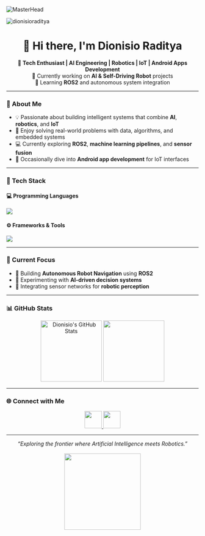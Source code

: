 ![MasterHead](https://i.pinimg.com/originals/ca/26/2e/ca262e0354eea311c41134c3e4bc3bc2.gif)

<p align="left"> <img src="https://komarev.com/ghpvc/?username=dionisioraditya&label=Profile%20views&color=0e75b6&style=flat" alt="dionisioraditya" /> </p>
<h1 align="center">👋 Hi there, I'm Dionisio Raditya</h1>

<p align="center">
  🚀 <b>Tech Enthusiast | AI Engineering | Robotics | IoT | Android Apps Development</b> <br>
  🤖 Currently working on <b>AI & Self-Driving Robot</b> projects <br>
  🌱 Learning <b>ROS2</b> and autonomous system integration
</p>

---

### 🧠 About Me
- 💡 Passionate about building intelligent systems that combine **AI**, **robotics**, and **IoT**
- 🧩 Enjoy solving real-world problems with data, algorithms, and embedded systems  
- 💻 Currently exploring **ROS2**, **machine learning pipelines**, and **sensor fusion**
- 📱 Occasionally dive into **Android app development** for IoT interfaces  

---

### 🧰 Tech Stack

#### 💻 Programming Languages
<p align="left">
  <img src="https://skillicons.dev/icons?i=python,cpp,java,c,js,flutter,kotlin" />
</p>

#### ⚙️ Frameworks & Tools
<p align="left">
  <img src="https://skillicons.dev/icons?i=ros,androidstudio,tensorflow,pytorch,opencv,arduino,git,linux,vscode" />
</p>

---

### 🔬 Current Focus
- 🤖 Building **Autonomous Robot Navigation** using **ROS2**
- 🧠 Experimenting with **AI-driven decision systems**
- 📡 Integrating sensor networks for **robotic perception**

---

### 📊 GitHub Stats
<p align="center">
  <img src="https://github-readme-stats.vercel.app/api?username=DionisioRaditya&show_icons=true&theme=radical" alt="Dionisio's GitHub Stats" height="160" />
  <img src="https://github-readme-stats.vercel.app/api/top-langs/?username=DionisioRaditya&layout=compact&theme=radical" height="160" />
</p>

---

### 🌐 Connect with Me
<p align="center">
  <a href="https://linkedin.com/in/dionisio-raditya-prasmada-4a57661a4" target="_blank">
    <img src="https://skillicons.dev/icons?i=linkedin" width="45" />
  </a>
  <a href="https://www.instagram.com/diordty/" target="_blank">
    <img src="https://skillicons.dev/icons?i=instagram" width="45" />
  </a>
</p>

---

<p align="center">
  <i>“Exploring the frontier where Artificial Intelligence meets Robotics.”</i> <br><br>
  <img src="https://github.com/DionisioRaditya/DionisioRaditya/blob/main/assets/robot-animation.gif" width="200"/>
</p>
